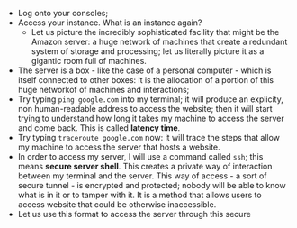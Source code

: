 - Log onto your consoles;
- Access your instance. What is an instance again?
    - Let us picture the incredibly sophisticated facility that might be the Amazon server: a huge network of machines that create a redundant system of storage and processing; let us literally picture it as a gigantic room full of machines.
- The server is a box - like the case of a personal computer - which is itself connected to other boxes: it is the allocation of a portion of this huge networkof of machines and interactions;
- Try typing ``ping google.com`` into my terminal; it will produce an explicity, non human-readable address to access the website; then it will start trying to understand how long it takes my machine to access the server and come back. This is called __latency time__.
- Try typing ``traceroute google.com`` now: it will trace the steps that allow my machine to access the server that hosts a website.
- In order to access my server, I will use a command called ``ssh``; this means __secure server shell__. This creates a private way of interaction between my terminal and the server. This way of access - a sort of secure tunnel - is encrypted and protected; nobody will be able to know what is in it or to tamper with it. It is a method that allows users to access website that could be otherwise inaccessible.
- Let us use this format to access the server through this secure 